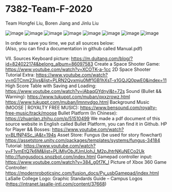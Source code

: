 # 7382-Team-F-2020
Team Hongfei Liu, Boren Jiang and Jinlu Liu

![image](https://github.com/MLaroucheLaSalleMtl/7382-Team-F-2020/blob/master/Images/Manual_page-0001.jpg)
![image](https://github.com/MLaroucheLaSalleMtl/7382-Team-F-2020/blob/master/Images/Manual_page-0002.jpg)
![image](https://github.com/MLaroucheLaSalleMtl/7382-Team-F-2020/blob/master/Images/Manual_page-0003.jpg)
![image](https://github.com/MLaroucheLaSalleMtl/7382-Team-F-2020/blob/master/Images/Manual_page-0004.jpg)
![image](https://github.com/MLaroucheLaSalleMtl/7382-Team-F-2020/blob/master/Images/Manual_page-0005.jpg)
![image](https://github.com/MLaroucheLaSalleMtl/7382-Team-F-2020/blob/master/Images/Manual_page-0006.jpg)
![image](https://github.com/MLaroucheLaSalleMtl/7382-Team-F-2020/blob/master/Images/Manual_page-0007.jpg)
![image](https://github.com/MLaroucheLaSalleMtl/7382-Team-F-2020/blob/master/Images/Manual_page-0008.jpg)

In order to save you time, we put all sources below:  
(Also, you can find a documentation in github called Manual.pdf)  

VII. Sources
	Keyboard picture:
		https://m.duitang.com/blog/?id=824022174&belong_album=86097583
	Create a Space Shooter Game:
		https://www.youtube.com/watch?v=XCOTK-a-1cc
	2D Space Shooter Tutorial Extra:
		https://www.youtube.com/watch?v=nGTCnm23iys&list=PLRN2Qvxmju0Mf1GB1hXsT-x1GQJQ0pwE0&index=11
	High Score Table with Saving and Loading:
		https://www.youtube.com/watch?v=iAbaqGYdnyI&t=72s
	Sound (Bullet && Warning):
		https://www.tukuppt.com/muban/qxxzrowz.html
		https://www.tukuppt.com/muban/lmnnvdgo.html
	Background Music (MOOSE | ROYALTY FREE MUSIC):
		https://www.bensound.com/royalty-free-music/track/moose
	Bullet Platform (In Chinese):
		https://zhuanlan.zhihu.com/p/51510499
		We made a pdf document of this source website in English called Bullet Platform, you can find it in Github.
	HP for Player && Bosses:
		https://www.youtube.com/watch?v=BLfNP4Sc_iA&t=194s
	Asset Store:
		Fungus (be used for story flowchart)
		https://assetstore.unity.com/packages/templates/systems/fungus-34184
		Tutorial: 
		https://www.youtube.com/watch?v=F1vmEtQ7k6M&list=PLiMlyObJfJmUohJ_M2pJhtrNKuNECo2Uk
		http://fungusdocs.snozbot.com/index.html
	Gamepad controller input:
		https://www.youtube.com/watch?v=384_g0f7K_I
	Picture of Xbox 360 Game Controller: 
		https://modernroboticsinc.com/fusion_docs/Py_usbGamepad/index.html
	LaSalle College Logo:
		Graphic Standards Guide – Campus Logos (https://intranet.lasalle-intl.com/content/37668)

